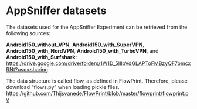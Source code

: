 # AppSniffer datasets

The datasets used for the AppSniffer Experiment can be retrieved from the following sources:

**Android150_without_VPN**, **Android150_with_SuperVPN**, **Android150_with_NordVPN**, **Android150_with_TurboVPN**, and **Android150_with_Surfshark**: https://drive.google.com/drive/folders/1W1D_5IIlpVdGLAPToFMBzyQF7pmcxRNt?usp=sharing

The data structure is called flow, as defined in FlowPrint. Therefore, please download "flows.py" when loading pickle files.
https://github.com/Thijsvanede/FlowPrint/blob/master/flowprint/flowprint.py
